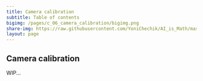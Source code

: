 ```yaml
---
title: Camera calibration
subtitle: Table of contents
bigimg: /pages/c_06_camera_calibration/bigimg.png
share-img: https://raw.githubusercontent.com/YoniChechik/AI_is_Math/master/docs/pages/c_06_camera_calibration/bigimg.png
layout: page
---
```


## **Camera calibration** 

WIP...
